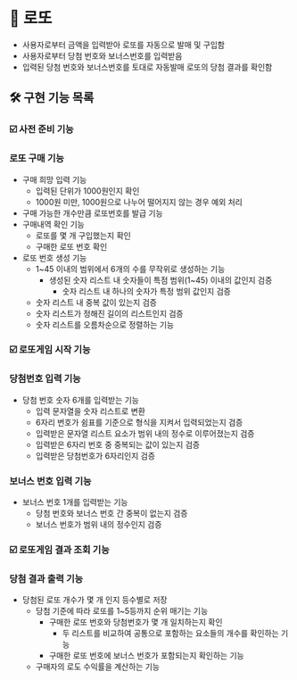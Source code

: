 # 🎱 로또

- 사용자로부터 금액을 입력받아 로또를 자동으로 발매 및 구입함 
- 사용자로부터 당첨 번호와 보너스번호를 입력받음 
- 입력된 당첨 번호와 보너스번호를 토대로 자동발매 로또의 당첨 결과를 확인함 

## 🛠️ 구현 기능 목록 

### ☑️ 사전 준비 기능 
### 로또 구매 기능

- 구매 희망 입력 기능 
  - 입력된 단위가 1000원인지 확인 
  - 1000원 미만, 1000원으로 나누어 떨어지지 않는 경우 예외 처리 
- 구매 가능한 개수만큼 로또번호를 발급 기능
- 구매내역 확인 기능 
  - 로또를 몇 개 구입했는지 확인 
  - 구매한 로또 번호 확인 
- 로또 번호 생성 기능
  - 1~45 이내의 범위에서 6개의 수를 무작위로 생성하는 기능
      - 생성된 숫자 리스트 내 숫자들이 특점 범위(1~45) 이내의 값인지 검증
          - 숫자 리스트 내 하나의 숫자가 특정 범위 값인지 검증
  - 숫자 리스트 내 중복 값이 있는지 검증 
  - 숫자 리스트가 정해진 길이의 리스트인지 검증
  - 숫자 리스트를 오름차순으로 정렬하는 기능 
    

### ☑️ 로또게임 시작 기능 
### 당첨번호 입력 기능

- 당첨 번호 숫자 6개를 입력받는 기능 
  - 입력 문자열을 숫자 리스트로 변환 
  - 6자리 번호가 쉼표를 기준으로 형식을 지켜서 입력되었는지 검증 
  - 입력받은 문자열 리스트 요소가 범위 내의 정수로 이루어졌는지 검증 
  - 입력받은 6자리 번호 중 중복되는 값이 있는지 검증 
  - 입력받은 당첨번호가 6자리인지 검증 

### 보너스 번호 입력 기능 

- 보너스 번호 1개를 입력받는 기능 
  - 당첨 번호와 보너스 번호 간 중복이 없는지 검증 
  - 보너스 번호가 범위 내의 정수인지 검증 




### ☑️ 로또게임 결과 조회 기능 
### 당첨 결과 출력 기능 

- 당첨된 로또 개수가 몇 개 인지 등수별로 저장 
    - 당첨 기준에 따라 로또를 1~5등까지 순위 매기는 기능 
      - 구매한 로또 번호와 당첨번호가 몇 개 일치하는지 확인 
        - 두 리스트를 비교하여 공통으로 포함하는 요소들의 개수를 확인하는 기능 
      - 구매한 로또 번호에 보너스 번호가 포함되는지 확인하는 기능 
    - 구매자의 로도 수익률을 계산하는 기능   

  